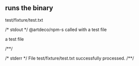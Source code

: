 ## runs the binary
test/fixture/test.txt

/* stdout */
@artdeco/npm-s called with a test file

a test file

/**/

/* stderr */
File test/fixture/test.txt successfully processed.
/**/